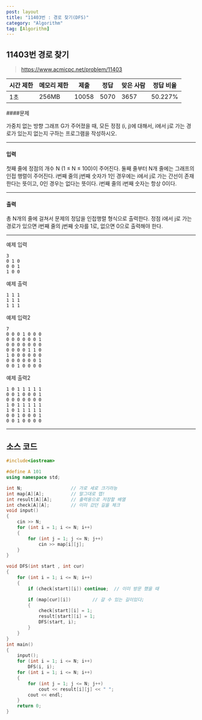 ```yaml
---
post: layout
title: "11403번 : 경로 찾기(DFS)"
category: "Algorithm"
tag: [Algorithm]
---
```


## 11403번 경로 찾기

> https://www.acmicpc.net/problem/11403

| 시간 제한 | 메모리 제한 | 제출    | 정답   | 맞은 사람 | 정답 비율   |
| ----- | ------ | ----- | ---- | ----- | ------- |
| 1초    | 256MB  | 10058 | 5070 | 3657  | 50.227% |

####문제

가중치 없는 방향 그래프 G가 주어졌을 때, 모든 정점 (i, j)에 대해서, i에서 j로 가는 경로가 있는지 없는지 구하는 프로그램을 작성하시오.

---

#### 입력

첫째 줄에 정점의 개수 N (1 ≤ N ≤ 100)이 주어진다. 둘째 줄부터 N개 줄에는 그래프의 인접 행렬이 주어진다. i번째 줄의 j번째 숫자가 1인 경우에는 i에서 j로 가는 간선이 존재한다는 뜻이고, 0인 경우는 없다는 뜻이다. i번째 줄의 i번째 숫자는 항상 0이다.

---

#### 출력

총 N개의 줄에 걸쳐서 문제의 정답을 인접행렬 형식으로 출력한다. 정점 i에서 j로 가는 경로가 있으면 i번째 줄의 j번째 숫자를 1로, 없으면 0으로 출력해야 한다.

---

예제 입력

```
3
0 1 0
0 0 1
1 0 0
```

예제 출력

```
1 1 1
1 1 1
1 1 1
```

예제 입력2

```
7
0 0 0 1 0 0 0
0 0 0 0 0 0 1
0 0 0 0 0 0 0
0 0 0 0 1 1 0
1 0 0 0 0 0 0
0 0 0 0 0 0 1
0 0 1 0 0 0 0
```

예제 출력2

```
1 0 1 1 1 1 1
0 0 1 0 0 0 1
0 0 0 0 0 0 0
1 0 1 1 1 1 1
1 0 1 1 1 1 1
0 0 1 0 0 0 1
0 0 1 0 0 0 0
```

---

## 소스 코드

```c++
#include<iostream>

#define A 101
using namespace std;

int N;					// 가로 세로 크기라능
int map[A][A];			// 말그대로 맵!
int result[A][A];		// 출력용으로 저장할 배열
int check[A][A];		// 이미 갔던 길을 체크 
void input()
{
	cin >> N;
	for (int i = 1; i <= N; i++)
	{
		for (int j = 1; j <= N; j++)
			cin >> map[i][j];		
	}
}

void DFS(int start , int cur)
{
	for (int i = 1; i <= N; i++)
	{
		if (check[start][i]) continue;	// 이미 방문 했을 때 

		if (map[cur][i])		// 갈 수 있는 길이있다;
		{
			check[start][i] = 1;
			result[start][i] = 1;
			DFS(start, i);
		}
	}
}
int main()
{
	input();	
	for (int i = 1; i <= N; i++)
		DFS(i, i);
	for (int i = 1; i <= N; i++)
	{
		for (int j = 1; j <= N; j++)
			cout << result[i][j] << " ";
		cout << endl;
	}
	return 0;
}
```



